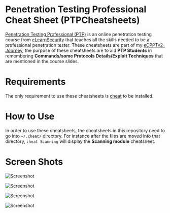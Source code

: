 # Penetration Testing Professional Cheat Sheet (PTPCheatsheets)
[Penetration Testing Professional (PTP)](https://www.elearnsecurity.com/course/penetration_testing/) is an online penetration testing course from [eLearnSecurity](https://www.elearnsecurity.com) that teaches all the skills needed to be a professional penetration tester. These cheatsheets are part of my [eCPPTv2-Journey](https://github.com/0xb1tByte/eCPPTv2-Journey), the purpose of these cheatsheets are to aid **PTP Students** in remembering **Commands/some Protocols Details/Exploit Techniques** that are mentioned in the course slides.

# Requirements
The only requirement to use these cheatsheets is [cheat](https://github.com/cheat/cheat) to be installed.

# How to Use
In order to use these cheatsheets, the cheatsheets in this repository need to go into ```~/.cheat/``` directory. For instance after the files are moved into that directory,
```cheat Scanning``` will display the **Scanning module** cheatsheet.

# Screen Shots
![Screenshot](1.png)

![Screenshot](2.png)

![Screenshot](3.png)

![Screenshot](4.png)
